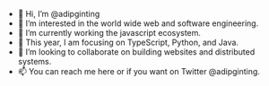 - 👋 Hi, I’m @adipginting
- 👀 I’m interested in the world wide web and software engineering.
- 🌱 I’m currently working the javascript ecosystem.
- 🚀 This year, I am focusing on TypeScript, Python, and Java.
- 💞️ I’m looking to collaborate on building websites and distributed systems.
- 📫 You can reach me here or if you want on Twitter @adipginting.

<!---
adipginting/adipginting is a ✨ special ✨ repository because its `README.md` (this file) appears on your GitHub profile.
You can click the Preview link to take a look at your changes.
--->
